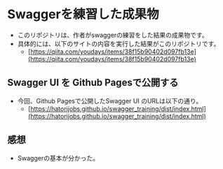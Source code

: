 # Swaggerを練習した成果物

- このリポジトリは、作者がswaggerの練習をした結果の成果物です。
- 具体的には、以下のサイトの内容を実行した結果がこのリポジトリです。
  - [https://qiita.com/youdays/items/38f15b90402d097fb13e](https://qiita.com/youdays/items/38f15b90402d097fb13e)

## Swagger UI を Github Pagesで公開する
- 今回、Github Pagesで公開したSwagger UI のURLは以下の通り。 
  - [https://hatorijobs.github.io/swagger_training/dist/index.html](https://hatorijobs.github.io/swagger_training/dist/index.html)

## 感想
- Swaggerの基本が分かった。
